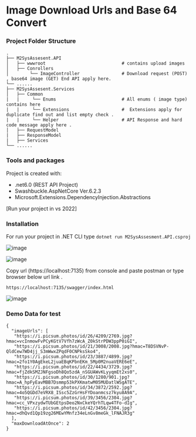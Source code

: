 # Image Download Urls and Base 64 Convert

### Project Folder Structure
    .
    ├── M2SysAssesent.API                  
    │   ├── wwwroot                             # contains upload images
    │   ├── Conrollers                          
    │        └── ImageController                # Download request (POST) , base64 image (GET) End API apply here. 
    └── ......
    ├── M2SysAssesent.Services                  
    │   ├── Common 
    |   |     └── Enums                         # All enums ( image type) contains here
    |   |     └── Extensions                    #  Extensions apply for duplicate find out and list empty check .   
    |   |     └── Helper                        # API Response and hard code message apply here . 
    │   ├── RequestModel                       
    |   ├── ResponseModel                       
    |   ├── Services
    └── ......
    
### Tools and packages
Project is created with: 

* .net6.0 (REST API Project)
* Swashbuckle.AspNetCore Ver.6.2.3
* Microsoft.Extensions.DependencyInjection.Abstractions

[Run your project in vs 2022]

### Installation

For run your project in .NET CLI type 
``
dotnet run M2SysAssesment.API.csproj
``

![image](https://user-images.githubusercontent.com/14024760/213252814-23e3fcf4-37de-4dba-8ba3-881d19034ea1.png)

![image](https://user-images.githubusercontent.com/14024760/213253087-e8535338-31f1-4d40-a7b7-9e8ceb2c7c05.png)

Copy url (https://localhost:7135) from console and paste postman or type browser below url link . 
```
https://localhost:7135/swagger/index.html
```
![image](https://user-images.githubusercontent.com/14024760/213257188-7e8daea1-060a-4d76-b030-74e25e1b7f82.png)


### Demo Data for test 

```
{
  "imageUrls": [
   "https://i.picsum.photos/id/26/4209/2769.jpg?hmac=vcInmowFvPCyKGtV7Vfh7zWcA_Z0kStrPDW3ppP0iGI",
   "https://i.picsum.photos/id/21/3008/2008.jpg?hmac=T8DSVNvP-QldCew7WD4jj_S3mWwxZPqdF0CNPksSko4",
   "https://i.picsum.photos/id/23/3887/4899.jpg?hmac=2fo1Y0AgEkeL2juaEBqKPbnEKm_5Mp0M2nuaVERE6eE",
   "https://i.picsum.photos/id/22/4434/3729.jpg?hmac=fjZdkSMZJNFgsoDh8Qo5zdA_nSGUAWvKLyyqmEt2xs0",
   "https://i.picsum.photos/id/30/1280/901.jpg?hmac=A_hpFyEavMBB7Dsmmp53kPXKmatwM05MUDatlWSgATE",
   "https://i.picsum.photos/id/34/3872/2592.jpg?hmac=4o5QGDd7eVRX8_ISsc5ZzGrHsFYDoanmcsz7kyu8A9A",
   "https://i.picsum.photos/id/39/3456/2304.jpg?hmac=cc_VPxzydwTUbGEtpsDeo2NxCkeYQrhTLqw4TFo-dIg",
   "https://i.picsum.photos/id/42/3456/2304.jpg?hmac=dhQvd1Qp19zg26MEwYMnfz34eLnGv8meGk_lFNAJR3g"
  ],
  "maxDownloadAtOnce": 2
}
```



